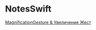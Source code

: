 # NotesSwift

[MagnificationGesture & Увеличение Жест](https://github.com/plusfuturehendrix/NotesSwift/tree/main/MagnificationGesture)

